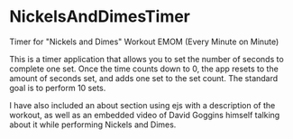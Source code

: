 # NickelsAndDimesTimer
Timer for "Nickels and Dimes" Workout EMOM (Every Minute on Minute)

This is a timer application that allows you to set the number of seconds to complete one set. Once the time counts down to 0, the app resets to the amount of seconds set, and adds one set to the set count. The standard goal is to perform 10 sets.

I have also included an about section using ejs with a description of the workout, as well as an embedded video of David Goggins himself talking about it while performing Nickels and Dimes.
